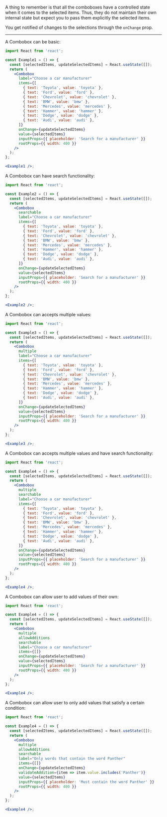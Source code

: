 A thing to remember is that all the comboboxes have a controlled state when
it comes to the selected items. Thus, they do not maintain their own internal state
but expect you to pass them explicitly the selected items.

You get notified of changes to the selections through the `onChange` prop.

---

A Combobox can be basic:

```jsx harmony
import React from 'react';

const Example1 = () => {
  const [selectedItems, updateSelectedItems] = React.useState([]);
  return (
    <Combobox
      label="Choose a car manufacturer"
      items={[
        { text: 'Toyota', value: 'toyota' },
        { text: 'Ford', value: 'ford' },
        { text: 'Chevrolet', value: 'chevrolet' },
        { text: 'BMW', value: 'bmw' },
        { text: 'Mercedes', value: 'mercedes' },
        { text: 'Hammer', value: 'hammer' },
        { text: 'Dodge', value: 'dodge' },
        { text: 'Audi', value: 'audi' },
      ]}
      onChange={updateSelectedItems}
      value={selectedItems}
      inputProps={{ placeholder: 'Search for a manufacturer' }}
      rootProps={{ width: 400 }}
    />
  );
};

<Example1 />;
```

A Combobox can have search functionality:

```jsx harmony
import React from 'react';

const Example2 = () => {
  const [selectedItems, updateSelectedItems] = React.useState([]);
  return (
    <Combobox
      searchable
      label="Choose a car manufacturer"
      items={[
        { text: 'Toyota', value: 'toyota' },
        { text: 'Ford', value: 'ford' },
        { text: 'Chevrolet', value: 'chevrolet' },
        { text: 'BMW', value: 'bmw' },
        { text: 'Mercedes', value: 'mercedes' },
        { text: 'Hammer', value: 'hammer' },
        { text: 'Dodge', value: 'dodge' },
        { text: 'Audi', value: 'audi' },
      ]}
      onChange={updateSelectedItems}
      value={selectedItems}
      inputProps={{ placeholder: 'Search for a manufacturer' }}
      rootProps={{ width: 400 }}
    />
  );
};

<Example2 />;
```

A Combobox can accepts multiple values:

```jsx harmony
import React from 'react';

const Example3 = () => {
  const [selectedItems, updateSelectedItems] = React.useState([]);
  return (
    <Combobox
      multiple
      label="Choose a car manufacturer"
      items={[
        { text: 'Toyota', value: 'toyota' },
        { text: 'Ford', value: 'ford' },
        { text: 'Chevrolet', value: 'chevrolet' },
        { text: 'BMW', value: 'bmw' },
        { text: 'Mercedes', value: 'mercedes' },
        { text: 'Hammer', value: 'hammer' },
        { text: 'Dodge', value: 'dodge' },
        { text: 'Audi', value: 'audi' },
      ]}
      onChange={updateSelectedItems}
      value={selectedItems}
      inputProps={{ placeholder: 'Search for a manufacturer' }}
      rootProps={{ width: 400 }}
    />
  );
};

<Example3 />;
```

A Combobox can accepts multiple values and have search functionality:

```jsx harmony
import React from 'react';

const Example4 = () => {
  const [selectedItems, updateSelectedItems] = React.useState([]);
  return (
    <Combobox
      multiple
      searchable
      label="Choose a car manufacturer"
      items={[
        { text: 'Toyota', value: 'toyota' },
        { text: 'Ford', value: 'ford' },
        { text: 'Chevrolet', value: 'chevrolet' },
        { text: 'BMW', value: 'bmw' },
        { text: 'Mercedes', value: 'mercedes' },
        { text: 'Hammer', value: 'hammer' },
        { text: 'Dodge', value: 'dodge' },
        { text: 'Audi', value: 'audi' },
      ]}
      onChange={updateSelectedItems}
      value={selectedItems}
      inputProps={{ placeholder: 'Search for a manufacturer' }}
      rootProps={{ width: 400 }}
    />
  );
};

<Example4 />;
```

A Combobox can allow user to add values of their own:

```jsx harmony
import React from 'react';

const Example4 = () => {
  const [selectedItems, updateSelectedItems] = React.useState([]);
  return (
    <Combobox
      multiple
      allowAdditions
      searchable
      label="Choose a car manufacturer"
      items={[]}
      onChange={updateSelectedItems}
      value={selectedItems}
      inputProps={{ placeholder: 'Search for a manufacturer' }}
      rootProps={{ width: 400 }}
    />
  );
};

<Example4 />;
```

A Combobox can allow user to only add values that satisfy a certain condition:

```jsx harmony
import React from 'react';

const Example4 = () => {
  const [selectedItems, updateSelectedItems] = React.useState([]);
  return (
    <Combobox
      multiple
      allowAdditions
      searchable
      label="Only words that contain the word Panther"
      items={[]}
      onChange={updateSelectedItems}
      validateAddition={item => item.value.includes('Panther')}
      value={selectedItems}
      inputProps={{ placeholder: 'Must contain the word Panther' }}
      rootProps={{ width: 400 }}
    />
  );
};

<Example4 />;
```
